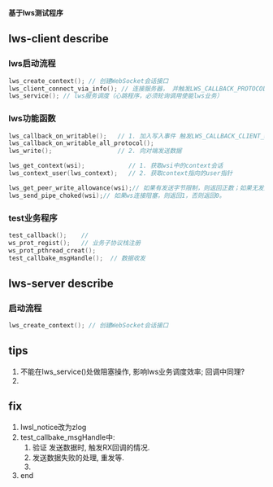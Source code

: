 **基于lws测试程序**


## lws-client describe
### lws启动流程
``` C
lws_create_context(); // 创建WebSocket会话接口
lws_client_connect_via_info(); // 连接服务器， 并触发LWS_CALLBACK_PROTOCOL_INIT回调
lws_service(); // lws服务调度（心跳程序，必须轮询调用使能lws业务）
```
### lws功能函数
``` C
lws_callback_on_writable();   // 1. 加入写入事件 触发LWS_CALLBACK_CLIENT_WRITEABLE回调
lws_callback_on_writable_all_protocol();  
lws_write();                  // 2. 向对端发送数据

lws_get_context(wsi);            // 1. 获取wsi中的context会话
lws_context_user(lws_context);   // 2. 获取context指向的user指针

lws_get_peer_write_allowance(wsi);// 如果有发送字节限制，则返回正数；如果无发送字节限制，则返回-1。
lws_send_pipe_choked(wsi);// 如果ws连接阻塞，则返回1，否则返回0。
```
### test业务程序
``` C
test_callback();    // 
ws_prot_regist();   // 业务子协议栈注册
ws_prot_pthread_creat();
test_callbake_msgHandle();  // 数据收发
```


## lws-server describe
### 启动流程
``` C
lws_create_context(); // 创建WebSocket会话接口

```




## tips
1. 不能在lws_service()处做阻塞操作, 影响lws业务调度效率; 回调中同理?
2. 

## fix
1. lwsl_notice改为zlog
2. test_callbake_msgHandle中:
   1. 验证 发送数据时, 触发RX回调的情况.
   2. 发送数据失败的处理, 重发等.
   3. 
3. end